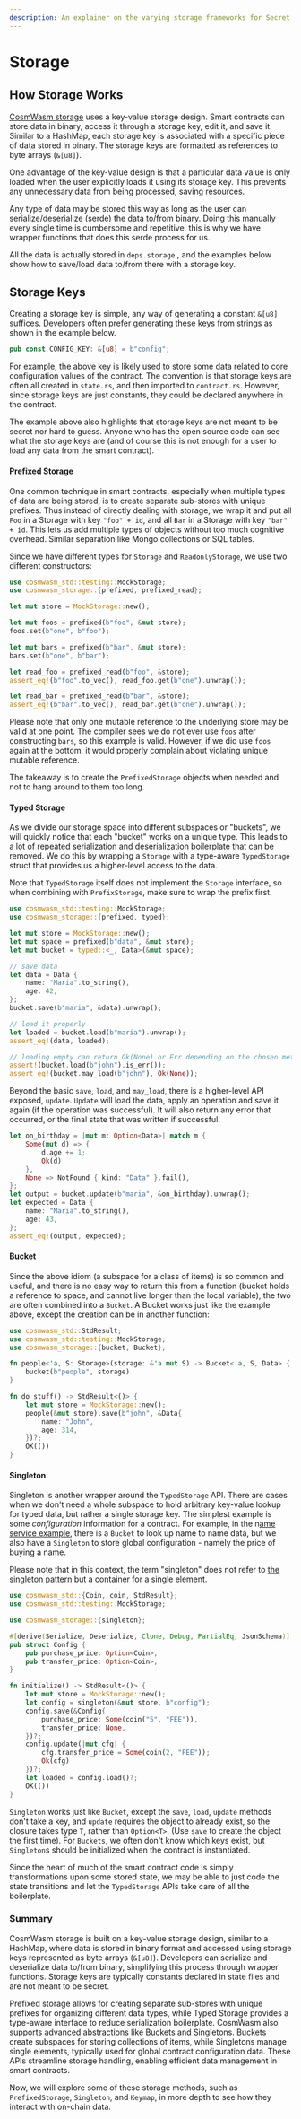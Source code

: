 ```yaml
---
description: An explainer on the varying storage frameworks for Secret contracts
---
```


# Storage

## How Storage Works

[CosmWasm storage](https://github.com/scrtlabs/cosmwasm/tree/55ed7ffc4110124c8bf24fc59915cc209e558e38/packages/storage) uses a key-value storage design. Smart contracts can store data in binary, access it through a storage key, edit it, and save it. Similar to a HashMap, each storage key is associated with a specific piece of data stored in binary. The storage keys are formatted as references to byte arrays (`&[u8]`).

One advantage of the key-value design is that a particular data value is only loaded when the user explicitly loads it using its storage key. This prevents any unnecessary data from being processed, saving resources.

Any type of data may be stored this way as long as the user can serialize/deserialize (serde) the data to/from binary. Doing this manually every single time is cumbersome and repetitive, this is why we have wrapper functions that does this serde process for us.

All the data is actually stored in `deps.storage` , and the examples below show how to save/load data to/from there with a storage key.

## Storage Keys

Creating a storage key is simple, any way of generating a constant `&[u8]` suffices. Developers often prefer generating these keys from strings as shown in the example below.

```rust
pub const CONFIG_KEY: &[u8] = b"config";
```

For example, the above key is likely used to store some data related to core configuration values of the contract. The convention is that storage keys are often all created in `state.rs`, and then imported to `contract.rs`. However, since storage keys are just constants, they could be declared anywhere in the contract.

The example above also highlights that storage keys are not meant to be secret nor hard to guess. Anyone who has the open source code can see what the storage keys are (and of course this is not enough for a user to load any data from the smart contract).

#### Prefixed Storage

One common technique in smart contracts, especially when multiple types of data are being stored, is to create separate sub-stores with unique prefixes. Thus instead of directly dealing with storage, we wrap it and put all `Foo` in a Storage with key `"foo" + id`, and all `Bar` in a Storage with key `"bar" + id`. This lets us add multiple types of objects without too much cognitive overhead. Similar separation like Mongo collections or SQL tables.

Since we have different types for `Storage` and `ReadonlyStorage`, we use two different constructors:

```rust
use cosmwasm_std::testing::MockStorage;
use cosmwasm_storage::{prefixed, prefixed_read};

let mut store = MockStorage::new();

let mut foos = prefixed(b"foo", &mut store);
foos.set(b"one", b"foo");

let mut bars = prefixed(b"bar", &mut store);
bars.set(b"one", b"bar");

let read_foo = prefixed_read(b"foo", &store);
assert_eq!(b"foo".to_vec(), read_foo.get(b"one").unwrap());

let read_bar = prefixed_read(b"bar", &store);
assert_eq!(b"bar".to_vec(), read_bar.get(b"one").unwrap());
```

Please note that only one mutable reference to the underlying store may be valid at one point. The compiler sees we do not ever use `foos` after constructing `bars`, so this example is valid. However, if we did use `foos` again at the bottom, it would properly complain about violating unique mutable reference.

The takeaway is to create the `PrefixedStorage` objects when needed and not to hang around to them too long.

#### Typed Storage

As we divide our storage space into different subspaces or "buckets", we will quickly notice that each "bucket" works on a unique type. This leads to a lot of repeated serialization and deserialization boilerplate that can be removed. We do this by wrapping a `Storage` with a type-aware `TypedStorage` struct that provides us a higher-level access to the data.

Note that `TypedStorage` itself does not implement the `Storage` interface, so when combining with `PrefixStorage`, make sure to wrap the prefix first.

```rust
use cosmwasm_std::testing::MockStorage;
use cosmwasm_storage::{prefixed, typed};

let mut store = MockStorage::new();
let mut space = prefixed(b"data", &mut store);
let mut bucket = typed::<_, Data>(&mut space);

// save data
let data = Data {
    name: "Maria".to_string(),
    age: 42,
};
bucket.save(b"maria", &data).unwrap();

// load it properly
let loaded = bucket.load(b"maria").unwrap();
assert_eq!(data, loaded);

// loading empty can return Ok(None) or Err depending on the chosen method:
assert!(bucket.load(b"john").is_err());
assert_eq!(bucket.may_load(b"john"), Ok(None));
```

Beyond the basic `save`, `load`, and `may_load`, there is a higher-level API exposed, `update`. `Update` will load the data, apply an operation and save it again (if the operation was successful). It will also return any error that occurred, or the final state that was written if successful.

```rust
let on_birthday = |mut m: Option<Data>| match m {
    Some(mut d) => {
        d.age += 1;
        Ok(d)
    },
    None => NotFound { kind: "Data" }.fail(),
};
let output = bucket.update(b"maria", &on_birthday).unwrap();
let expected = Data {
    name: "Maria".to_string(),
    age: 43,
};
assert_eq!(output, expected);
```

#### Bucket

Since the above idiom (a subspace for a class of items) is so common and useful, and there is no easy way to return this from a function (bucket holds a reference to space, and cannot live longer than the local variable), the two are often combined into a `Bucket`. A Bucket works just like the example above, except the creation can be in another function:

```rust
use cosmwasm_std::StdResult;
use cosmwasm_std::testing::MockStorage;
use cosmwasm_storage::{bucket, Bucket};

fn people<'a, S: Storage>(storage: &'a mut S) -> Bucket<'a, S, Data> {
    bucket(b"people", storage)
}

fn do_stuff() -> StdResult<()> {
    let mut store = MockStorage::new();
    people(&mut store).save(b"john", &Data{
        name: "John",
        age: 314,
    })?;
    OK(())
}
```

#### Singleton

Singleton is another wrapper around the `TypedStorage` API. There are cases when we don't need a whole subspace to hold arbitrary key-value lookup for typed data, but rather a single storage key. The simplest example is some _configuration_ information for a contract. For example, in the n[ame service example](https://github.com/deus-labs/cw-contracts/tree/main/contracts/nameservice), there is a `Bucket` to look up name to name data, but we also have a `Singleton` to store global configuration - namely the price of buying a name.

Please note that in this context, the term "singleton" does not refer to [the singleton pattern](https://en.wikipedia.org/wiki/Singleton\_pattern) but a container for a single element.

```rust
use cosmwasm_std::{Coin, coin, StdResult};
use cosmwasm_std::testing::MockStorage;

use cosmwasm_storage::{singleton};

#[derive(Serialize, Deserialize, Clone, Debug, PartialEq, JsonSchema)]
pub struct Config {
    pub purchase_price: Option<Coin>,
    pub transfer_price: Option<Coin>,
}

fn initialize() -> StdResult<()> {
    let mut store = MockStorage::new();
    let config = singleton(&mut store, b"config");
    config.save(&Config{
        purchase_price: Some(coin("5", "FEE")),
        transfer_price: None,
    })?;
    config.update(|mut cfg| {
        cfg.transfer_price = Some(coin(2, "FEE"));
        Ok(cfg)
    })?;
    let loaded = config.load()?;
    OK(())
}
```

`Singleton` works just like `Bucket`, except the `save`, `load`, `update` methods don't take a key, and `update` requires the object to already exist, so the closure takes type `T`, rather than `Option<T>`. (Use `save` to create the object the first time). For `Buckets`, we often don't know which keys exist, but `Singleton`s should be initialized when the contract is instantiated.

Since the heart of much of the smart contract code is simply transformations upon some stored state, we may be able to just code the state transitions and let the `TypedStorage` APIs take care of all the boilerplate.

### Summary

CosmWasm storage is built on a key-value storage design, similar to a HashMap, where data is stored in binary format and accessed using storage keys represented as byte arrays (`&[u8]`). Developers can serialize and deserialize data to/from binary, simplifying this process through wrapper functions. Storage keys are typically constants declared in state files and are not meant to be secret.&#x20;

Prefixed storage allows for creating separate sub-stores with unique prefixes for organizing different data types, while Typed Storage provides a type-aware interface to reduce serialization boilerplate. CosmWasm also supports advanced abstractions like Buckets and Singletons. Buckets create subspaces for storing collections of items, while Singletons manage single elements, typically used for global contract configuration data. These APIs streamline storage handling, enabling efficient data management in smart contracts.

Now, we will explore some of these storage methods, such as `PrefixedStorage`, `Singleton`, and `Keymap`, in more depth to see how they interact with on-chain data.
